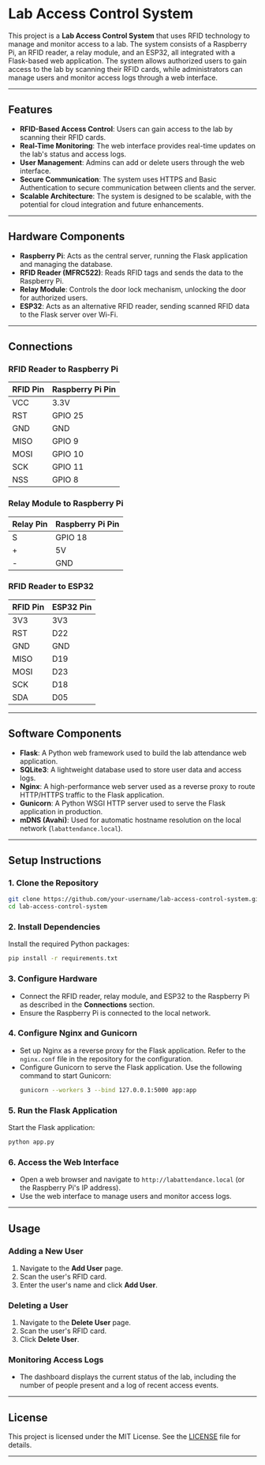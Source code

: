 # Lab Access Control System

This project is a **Lab Access Control System** that uses RFID technology to manage and monitor access to a lab. The system consists of a Raspberry Pi, an RFID reader, a relay module, and an ESP32, all integrated with a Flask-based web application. The system allows authorized users to gain access to the lab by scanning their RFID cards, while administrators can manage users and monitor access logs through a web interface.

---

## Features

- **RFID-Based Access Control**: Users can gain access to the lab by scanning their RFID cards.
- **Real-Time Monitoring**: The web interface provides real-time updates on the lab's status and access logs.
- **User Management**: Admins can add or delete users through the web interface.
- **Secure Communication**: The system uses HTTPS and Basic Authentication to secure communication between clients and the server.
- **Scalable Architecture**: The system is designed to be scalable, with the potential for cloud integration and future enhancements.

---

## Hardware Components

- **Raspberry Pi**: Acts as the central server, running the Flask application and managing the database.
- **RFID Reader (MFRC522)**: Reads RFID tags and sends the data to the Raspberry Pi.
- **Relay Module**: Controls the door lock mechanism, unlocking the door for authorized users.
- **ESP32**: Acts as an alternative RFID reader, sending scanned RFID data to the Flask server over Wi-Fi.

---

## Connections

### RFID Reader to Raspberry Pi

| **RFID Pin** | **Raspberry Pi Pin** |
| ------------ | -------------------- |
| VCC          | 3.3V                 |
| RST          | GPIO 25              |
| GND          | GND                  |
| MISO         | GPIO 9               |
| MOSI         | GPIO 10              |
| SCK          | GPIO 11              |
| NSS          | GPIO 8               |

### Relay Module to Raspberry Pi

| **Relay Pin** | **Raspberry Pi Pin** |
| ------------- | -------------------- |
| S             | GPIO 18              |
| +             | 5V                   |
| -             | GND                  |

### RFID Reader to ESP32

| **RFID Pin** | **ESP32 Pin** |
| ------------ | ------------- |
| 3V3          | 3V3           |
| RST          | D22           |
| GND          | GND           |
| MISO         | D19           |
| MOSI         | D23           |
| SCK          | D18           |
| SDA          | D05           |

---

## Software Components

- **Flask**: A Python web framework used to build the lab attendance web application.
- **SQLite3**: A lightweight database used to store user data and access logs.
- **Nginx**: A high-performance web server used as a reverse proxy to route HTTP/HTTPS traffic to the Flask application.
- **Gunicorn**: A Python WSGI HTTP server used to serve the Flask application in production.
- **mDNS (Avahi)**: Used for automatic hostname resolution on the local network (`labattendance.local`).

---

## Setup Instructions

### 1. Clone the Repository

```bash
git clone https://github.com/your-username/lab-access-control-system.git
cd lab-access-control-system
```

### 2. Install Dependencies

Install the required Python packages:

```bash
pip install -r requirements.txt
```

### 3. Configure Hardware

- Connect the RFID reader, relay module, and ESP32 to the Raspberry Pi as described in the **Connections** section.
- Ensure the Raspberry Pi is connected to the local network.

### 4. Configure Nginx and Gunicorn

- Set up Nginx as a reverse proxy for the Flask application. Refer to the `nginx.conf` file in the repository for the configuration.
- Configure Gunicorn to serve the Flask application. Use the following command to start Gunicorn:
  ```bash
  gunicorn --workers 3 --bind 127.0.0.1:5000 app:app
  ```

### 5. Run the Flask Application

Start the Flask application:

```bash
python app.py
```

### 6. Access the Web Interface

- Open a web browser and navigate to `http://labattendance.local` (or the Raspberry Pi's IP address).
- Use the web interface to manage users and monitor access logs.

---

## Usage

### Adding a New User

1. Navigate to the **Add User** page.
2. Scan the user's RFID card.
3. Enter the user's name and click **Add User**.

### Deleting a User

1. Navigate to the **Delete User** page.
2. Scan the user's RFID card.
3. Click **Delete User**.

### Monitoring Access Logs

- The dashboard displays the current status of the lab, including the number of people present and a log of recent access events.

---

## License

This project is licensed under the MIT License. See the [LICENSE](LICENSE) file for details.

---

